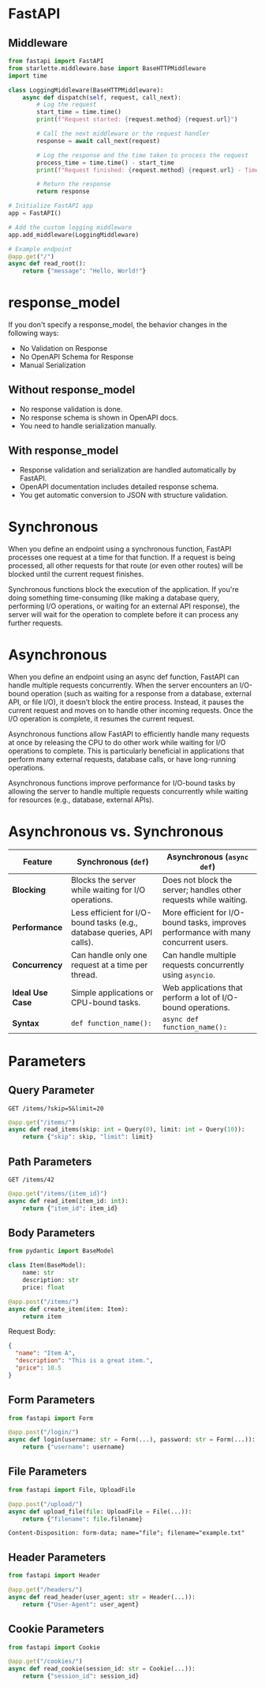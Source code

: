# FastAPI

## Middleware

```python
from fastapi import FastAPI
from starlette.middleware.base import BaseHTTPMiddleware
import time

class LoggingMiddleware(BaseHTTPMiddleware):
    async def dispatch(self, request, call_next):
        # Log the request
        start_time = time.time()
        print(f"Request started: {request.method} {request.url}")

        # Call the next middleware or the request handler
        response = await call_next(request)

        # Log the response and the time taken to process the request
        process_time = time.time() - start_time
        print(f"Request finished: {request.method} {request.url} - Time taken: {process_time:.4f} seconds")

        # Return the response
        return response

# Initialize FastAPI app
app = FastAPI()

# Add the custom logging middleware
app.add_middleware(LoggingMiddleware)

# Example endpoint
@app.get("/")
async def read_root():
    return {"message": "Hello, World!"}
```

# response_model

If you don't specify a response_model, the behavior changes in the following ways:

- No Validation on Response
- No OpenAPI Schema for Response
- Manual Serialization

## Without response_model

- No response validation is done.
- No response schema is shown in OpenAPI docs.
- You need to handle serialization manually.

## With response_model

- Response validation and serialization are handled automatically by FastAPI.
- OpenAPI documentation includes detailed response schema.
- You get automatic conversion to JSON with structure validation.

# Synchronous

When you define an endpoint using a synchronous function, FastAPI processes one request at a time for that function. If a request is being processed, all other requests for that route (or even other routes) will be blocked until the current request finishes.

Synchronous functions block the execution of the application. If you're doing something time-consuming (like making a database query, performing I/O operations, or waiting for an external API response), the server will wait for the operation to complete before it can process any further requests.

# Asynchronous

When you define an endpoint using an async def function, FastAPI can handle multiple requests concurrently. When the server encounters an I/O-bound operation (such as waiting for a response from a database, external API, or file I/O), it doesn’t block the entire process. Instead, it pauses the current request and moves on to handle other incoming requests. Once the I/O operation is complete, it resumes the current request.

Asynchronous functions allow FastAPI to efficiently handle many requests at once by releasing the CPU to do other work while waiting for I/O operations to complete. This is particularly beneficial in applications that perform many external requests, database calls, or have long-running operations.

Asynchronous functions improve performance for I/O-bound tasks by allowing the server to handle multiple requests concurrently while waiting for resources (e.g., database, external APIs).

# Asynchronous vs. Synchronous

| Feature            | **Synchronous (`def`)**                                                 | **Asynchronous (`async def`)**                                                       |
| ------------------ | ----------------------------------------------------------------------- | ------------------------------------------------------------------------------------ |
| **Blocking**       | Blocks the server while waiting for I/O operations.                     | Does not block the server; handles other requests while waiting.                     |
| **Performance**    | Less efficient for I/O-bound tasks (e.g., database queries, API calls). | More efficient for I/O-bound tasks, improves performance with many concurrent users. |
| **Concurrency**    | Can handle only one request at a time per thread.                       | Can handle multiple requests concurrently using `asyncio`.                           |
| **Ideal Use Case** | Simple applications or CPU-bound tasks.                                 | Web applications that perform a lot of I/O-bound operations.                         |
| **Syntax**         | `def function_name():`                                                  | `async def function_name():`                                                         |

# Parameters

## Query Parameter

`GET /items/?skip=5&limit=20`

```python
@app.get("/items/")
async def read_items(skip: int = Query(0), limit: int = Query(10)):
    return {"skip": skip, "limit": limit}
```

## Path Parameters

`GET /items/42`

```python
@app.get("/items/{item_id}")
async def read_item(item_id: int):
    return {"item_id": item_id}
```

## Body Parameters

```python
from pydantic import BaseModel

class Item(BaseModel):
    name: str
    description: str
    price: float

@app.post("/items/")
async def create_item(item: Item):
    return item
```

Request Body:

```json
{
  "name": "Item A",
  "description": "This is a great item.",
  "price": 10.5
}
```

## Form Parameters

```python
from fastapi import Form

@app.post("/login/")
async def login(username: str = Form(...), password: str = Form(...)):
    return {"username": username}
```

## File Parameters

```python
from fastapi import File, UploadFile

@app.post("/upload/")
async def upload_file(file: UploadFile = File(...)):
    return {"filename": file.filename}
```

```text
Content-Disposition: form-data; name="file"; filename="example.txt"
```

## Header Parameters

```python
from fastapi import Header

@app.get("/headers/")
async def read_header(user_agent: str = Header(...)):
    return {"User-Agent": user_agent}
```

## Cookie Parameters

```python
from fastapi import Cookie

@app.get("/cookies/")
async def read_cookie(session_id: str = Cookie(...)):
    return {"session_id": session_id}
```
